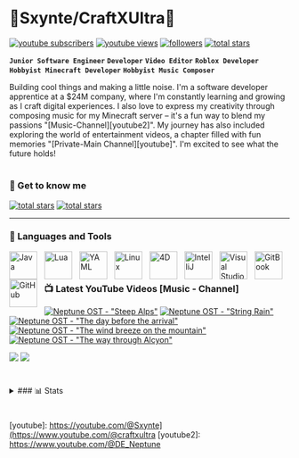 # 🌌Sxynte/CraftXUltra🌌
   <p align="left">
      <a href="https://www.youtube.com/@craftxultra?sub_confirmation=1">
         <img alt="youtube subscribers" title="My Subscribers" src="https://img.shields.io/youtube/channel/subscribers/UCtCm8nCi0T_1BNO_MxBSZDA?style=for-the-badge&logo=youtube&logoSize=auto&labelColor=%23ad4734"/></a> 
      <a href="https://www.youtube.com/@craftxultra">
         <img alt="youtube views" title="My YouTube Views" src="https://custom-icon-badges.demolab.com/youtube/channel/views/UCtCm8nCi0T_1BNO_MxBSZDA?style=for-the-badge&logo=eye&logoColor=white&logoSize=auto&labelColor=%23f5c842&color=ffe944"/></a> 
      <a href="https://github.com/Sxynte?tab=followers">
         <img alt="followers" title="Follow me on Github" src="https://img.shields.io/github/followers/Sxynte?style=for-the-badge&logo=github&logoSize=auto&labelColor=007ec6&color=00a2ff"/></a>
      <a href="https://github.com/Sxynte?tab=repositories&sort=stargazers">
         <img alt="total stars" title="Total stars on GitHub" src="https://custom-icon-badges.demolab.com/github/stars/Sxynte?style=for-the-badge&logo=star&labelColor=488207&color=55960c"/></a>
   </p>

**`Junior Software Engineer`** **`Developer`** **`Video Editor`** **`Roblox Developer`** **`Hobbyist Minecraft Developer`** **`Hobbyist Music Composer`**

Building cool things and making a little noise. I'm a software developer apprentice at a $24M company, where I'm constantly learning and growing as I craft digital experiences.  I also love to express my creativity through composing music for my Minecraft server – it's a fun way to blend my passions "[Music-Channel][youtube2]".  My journey has also included exploring the world of entertainment videos, a chapter filled with fun memories "[Private-Main Channel][youtube]".  I'm excited to see what the future holds!

# 

### 🧠 Get to know me
   <p align="left">
      <a href="https://dsc.gg/neptune-net">
         <img alt="total stars" title="Join the Community" src="https://img.shields.io/badge/Discord-Join%20Now-brightgreen?style=for-the-badge&logo=Discord&logoSize=auto&labelColor=3c45a5&color=5764f1&link=https%3A%2F%2Fdsc.gg%2Fneptune-net"/></a>
      <a href="https://e-z.bio/syntetv">
         <img alt="total stars" title="Biography - Socials" src="https://custom-icon-badges.demolab.com/badge/Biography-Read%20Me-brightgreen?style=for-the-badge&logo=logs&logoSize=auto&labelColor=084133&color=128e6f"/></a>
   </p>
   
---

### 🧰 Languages and Tools
<img align="left" alt="Java" width="50px" style="padding-right:10px;" src="https://cdn.jsdelivr.net/gh/devicons/devicon@latest/icons/java/java-original.svg"/>
<img align="left" alt="Lua" width="50px" style="padding-right:10px;" src="https://cdn.jsdelivr.net/gh/devicons/devicon@latest/icons/lua/lua-plain.svg" />
<img align="left" alt="YAML" width="50px" style="padding-right:10px;" src="https://cdn.jsdelivr.net/gh/devicons/devicon@latest/icons/yaml/yaml-plain.svg" />
<img align="left" alt="Linux" width="50px" style="padding-right:10px;" src="https://cdn.jsdelivr.net/gh/devicons/devicon/icons/linux/linux-original.svg" />
<img align="left" alt="4D" width="50px" style="padding-right:10px;" src="https://yt3.googleusercontent.com/ytc/AIdro_nZX71KUAHdeQ0PDnYeWymu39S3kiROcyLJnmFbdln89lc=s900-c-k-c0x00ffffff-no-rj" />
<img align="left" alt="IntelliJ" width="50px" style="padding-right:10px;" src="https://cdn.jsdelivr.net/gh/devicons/devicon@latest/icons/intellij/intellij-original.svg" />
<img align="left" alt="Visual Studio" width="50px" style="padding-right:10px;" src="https://cdn.jsdelivr.net/gh/devicons/devicon@latest/icons/visualstudio/visualstudio-original.svg" />
<img align="left" alt="GitBook" width="50px" style="padding-right:10px;" src="https://cdn.jsdelivr.net/gh/devicons/devicon@latest/icons/gitbook/gitbook-original.svg" />
<img align="left" alt="GitHub" width="50px" style="padding-right:10px;" src="https://cdn.jsdelivr.net/gh/devicons/devicon@latest/icons/github/github-original.svg" />
<br />

# 

### 📺 Latest YouTube Videos [Music - Channel]

<!-- BEGIN YOUTUBE-CARDS -->
[![Neptune OST - "Steep Alps"](https://ytcards.demolab.com/?id=u6tHtPzbZOU&title=Neptune+OST+-+%22Steep+Alps%22&lang=de&timestamp=1732017564&background_color=%230d1117&title_color=%23ffffff&stats_color=%23dedede&max_title_lines=1&width=250&border_radius=5&duration=193 "Neptune OST - \"Steep Alps\"")](https://www.youtube.com/watch?v=u6tHtPzbZOU)
[![Neptune OST - "String Rain"](https://ytcards.demolab.com/?id=mdEuxg8leMA&title=Neptune+OST+-+%22String+Rain%22&lang=de&timestamp=1731932073&background_color=%230d1117&title_color=%23ffffff&stats_color=%23dedede&max_title_lines=1&width=250&border_radius=5&duration=134 "Neptune OST - \"String Rain\"")](https://www.youtube.com/watch?v=mdEuxg8leMA)
[![Neptune OST - "The day before the arrival"](https://ytcards.demolab.com/?id=maATEHUUn-w&title=Neptune+OST+-+%22The+day+before+the+arrival%22&lang=de&timestamp=1731665108&background_color=%230d1117&title_color=%23ffffff&stats_color=%23dedede&max_title_lines=1&width=250&border_radius=5&duration=133 "Neptune OST - \"The day before the arrival\"")](https://www.youtube.com/watch?v=maATEHUUn-w)
[![Neptune OST - "The wind breeze on the mountain"](https://ytcards.demolab.com/?id=e16tBGSPJdk&title=Neptune+OST+-+%22The+wind+breeze+on+the+mountain%22&lang=de&timestamp=1708460253&background_color=%230d1117&title_color=%23ffffff&stats_color=%23dedede&max_title_lines=1&width=250&border_radius=5&duration=101 "Neptune OST - \"The wind breeze on the mountain\"")](https://www.youtube.com/watch?v=e16tBGSPJdk)
[![Neptune OST - "The way through Alcyon"](https://ytcards.demolab.com/?id=ATeu26C0ey4&title=Neptune+OST+-+%22The+way+through+Alcyon%22&lang=de&timestamp=1708377103&background_color=%230d1117&title_color=%23ffffff&stats_color=%23dedede&max_title_lines=1&width=250&border_radius=5&duration=65 "Neptune OST - \"The way through Alcyon\"")](https://www.youtube.com/watch?v=ATeu26C0ey4)
<!-- END YOUTUBE-CARDS -->

[<img src="https://custom-icon-badges.demolab.com/badge/-Main%20Channel-red?style=for-the-badge&logo=video&logoColor=white"/>](https://www.youtube.com/c/@craftxultra?sub_confirmation=1)
[<img src="https://custom-icon-badges.demolab.com/badge/-Music%20Channel-red?style=for-the-badge&logo=video&logoColor=white"/>](https://www.youtube.com/@DE_Neptune)

#

<details>
<summary>### 📊 Stats</summary>
   
[![Sxynte's GitHub stats](https://github-readme-stats.vercel.app/api?username=Sxynte&show_icons=true&theme=gruvbox)
[![GitHub Streak](https://streak-stats.demolab.com?user=Sxynte&theme=gruvbox&exclude_days=Sun)](https://git.io/streak-stats)

</details>

#
<!--
<details>
 <summary><h3>👨‍💻 Things about me</h3></summary>
-->
   
[website]: https://e-z.bio/syntetv
[youtube]: https://youtube.com/@Sxynte](https://www.youtube.com/@craftxultra
[youtube2]: https://www.youtube.com/@DE_Neptune

